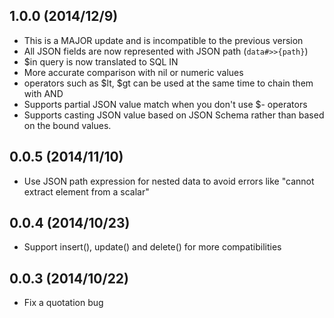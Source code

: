 ## 1.0.0 (2014/12/9)
- This is a MAJOR update and is incompatible to the previous version
- All JSON fields are now represented with JSON path (`data#>>{path}`)
- $in query is now translated to SQL IN
- More accurate comparison with nil or numeric values
- operators such as $lt, $gt can be used at the same time to chain them with AND
- Supports partial JSON value match when you don't use $- operators
- Supports casting JSON value based on JSON Schema rather than based on the bound values.

## 0.0.5 (2014/11/10)
- Use JSON path expression for nested data to avoid errors like "cannot extract element from a scalar"

## 0.0.4 (2014/10/23)
- Support insert(), update() and delete() for more compatibilities

## 0.0.3 (2014/10/22)
- Fix a quotation bug


